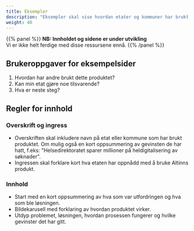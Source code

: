 ```yaml
---
title: Eksempler
description: "Eksempler skal vise hvordan etater og kommuner har brukt Altinns produkter i sin digitalisering."
weight: 40
---
```


{{% panel %}}
**NB: Innholdet og sidene er under utvikling**  
Vi er ikke helt ferdige med disse ressursene ennå.
{{% /panel %}}

## Brukeroppgaver for eksempelsider

1. Hvordan har andre brukt dette produktet?
2. Kan min etat gjøre noe tilsvarende? 
3. Hva er neste steg? 

## Regler for innhold

### Overskrift og ingress
- Overskriften skal inkludere navn på etat eller kommune som har brukt produktet. Om mulig også en kort oppsummering av gevinsten de har hatt, f.eks: "Helsedirektoratet sparer millioner på heldigitalisering av søknader". 
- Ingressen skal forklare kort hva etaten har oppnådd med å bruke Altinns produkt. 

### Innhold 
- Start med en kort oppsummering av hva som var utfordringen og hva som ble løsningen. 
- Bildekarusell med forklaring av hvordan produktet virker.
- Utdyp problemet, løsningen, hvordan prosessen fungerer og hvilke gevinster det har gitt.